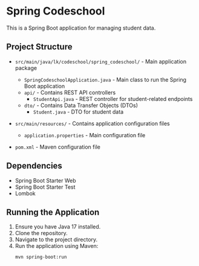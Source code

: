 # Spring Codeschool

This is a Spring Boot application for managing student data.

## Project Structure

- `src/main/java/lk/codeschool/spring_codeschool/` - Main application package
    - `SpringCodeschoolApplication.java` - Main class to run the Spring Boot application
    - `api/` - Contains REST API controllers
        - `StudentApi.java` - REST controller for student-related endpoints
    - `dto/` - Contains Data Transfer Objects (DTOs)
        - `Student.java` - DTO for student data

- `src/main/resources/` - Contains application configuration files
    - `application.properties` - Main configuration file

- `pom.xml` - Maven configuration file

## Dependencies

- Spring Boot Starter Web
- Spring Boot Starter Test
- Lombok

## Running the Application

1. Ensure you have Java 17 installed.
2. Clone the repository.
3. Navigate to the project directory.
4. Run the application using Maven:
   ```sh
   mvn spring-boot:run